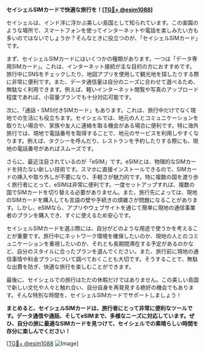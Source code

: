 **セイシェルSIMカードで快適な旅行を！[[TG💪+ @esim1088](https://t.me/s/esim1088)]**

セイシェルは、インド洋に浮かぶ美しい島国として知られています。この楽園のような場所で、スマートフォンを使ってインターネットや電話を楽しみたい方も多いのではないでしょうか？そんなときに役立つのが、「セイシェルSIMカード」です。

まず、セイシェルSIMカードにはいくつかの種類があります。一つは「データ専用SIMカード」。これは、インターネット接続が主な目的の方におすすめです。旅行中にSNSをチェックしたり、地図アプリを使用して観光地を探したりする際に非常に便利です。また、データ通信量は自分のニーズに合わせて選べるため、無駄なく利用できます。例えば、軽いインターネット閲覧や写真のアップロード程度であれば、小容量プランでも十分対応可能です。

次に、「通話・SMS付きSIMカード」もあります。これは、旅行中だけでなく現地での生活にも役立ちます。セイシェルでは、地元の人とコミュニケーションを取りたい場合や、家族や友人に連絡を取る機会がある場合に便利です。特に海外旅行では、現地で電話番号を取得することで、地元のサービスを利用しやすくなります。例えば、タクシーを呼んだり、レストランを予約したりする際にも、現地の電話番号があればスムーズです。

さらに、最近注目されているのが「eSIM」です。eSIMとは、物理的なSIMカードを持たない新しい技術です。スマホに直接インストールできるので、SIMカードの挿入や取り外しが不要になり、手軽さが魅力的です。特に複数の国を渡り歩く旅行者にとって、eSIMは非常に便利です。一度セットアップすれば、複数の国でSIMカードを切り替える必要がありません。また、旅行先によっては、現地のSIMカードを購入しても言語の壁や手続きの煩雑さが問題になることがあります。しかし、eSIMなら、アプリやウェブサイトを通じて簡単に現地の通信事業者のプランを購入でき、すぐに使えるため安心です。

セイシェルSIMカードを選ぶ際には、自分がどのような用途で使うかを考えることが重要です。旅行中にネットワーク環境を確保したいのか、現地の人とのコミュニケーションを重視したいのか、それとも長期間滞在する予定があるのかなど、自分のスタイルに合ったプランを選んでください。また、旅行前に現地の通信事情や料金プランについて調べておくことも大切です。そうすることで、無駄な出費を防ぎ、快適な旅行を楽しむことができます。

最後に、セイシェルでの旅行はただの休暇だけではありません。この美しい島国で新しい文化や人々と触れ合い、自分自身を再発見する絶好の機会でもあります。そんな特別な時間を、セイシェルSIMカードでサポートしましょう！

**まとめると、セイシェルSIMカードは、旅行者にとって非常に便利なツールです。データ通信や通話、そしてeSIMまで、多様なニーズに対応しています。ぜひ、自分の旅に最適なSIMカードを見つけて、セイシェルでの素晴らしい時間を存分に楽しんでください！**

[[TG💪+ @esim1088](https://t.me/s/esim1088) ![Image](https://i.postimg.cc/Y0z9fWf4/image.png)]